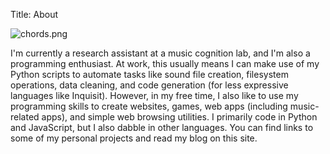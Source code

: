 Title: About

![chords.png]({filename}/images/chords.png)

I'm currently a research assistant at a music cognition lab, and I'm also a programming enthusiast. At work, this usually means I can make use of my Python scripts to automate tasks like sound file creation, filesystem operations, data cleaning, and code generation (for less expressive languages like Inquisit). However, in my free time, I also like to use my programming skills to create websites, games, web apps (including music-related apps), and simple web browsing utilities. I primarily code in Python and JavaScript, but I also dabble in other languages. You can find links to some of my personal projects and read my blog on this site.

